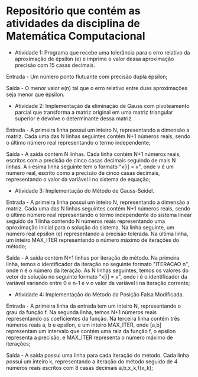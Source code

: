# Repositório que contém as atividades da disciplina de Matemática Computacional
- Atividade 1: Programa que recebe uma tolerância para o erro relativo da aproximação de épsilon (e) e imprime o valor dessa aproximação precisão com 15 casas decimais.

Entrada - Um número ponto flutuante com precisão dupla épsilon;

Saída - O menor valor e(n) tal que  o erro relativo entre duas aproximações seja menor que épsilon.
- Atividade 2: Implementação da eliminação de Gauss com pivoteamento parcial que transforma a matriz original em uma matriz triangular superior e devolve o determinante dessa matriz.

Entrada - A primeira linha possui um inteiro N, representando a dimensão a matriz. Cada uma das N linhas seguintes contém N+1 números reais, sendo o último número real representando o termo independente;

Saída - A saída contém N linhas. Cada linha contém N+1 números reais, escritos com a precisão de cinco casas decimais seguindo de mais N linhas. A i-ésima linha seguinte tem o formato "x[i] = v", onde v é um número real, escrito como a precisão de cinco casas decimais, representando o valor da variável i no sistema de equação;
- Atividade 3: Implementação do Método de Gauss-Seidel.

Entrada - A primeira linha possui um inteiro N, representando a dimensão a matriz. Cada uma das N linhas seguintes contém N+1 números reais, sendo o último número real representando o termo independente do sistema linear seguido de 1 linha contendo N números reais representando uma aproximação inicial para o solução do sistema. Na linha seguinte, um número real epsilon (e) representando a precisão tolerada. Na última linha, um inteiro MAX_ITER representando o número máximo de iterações do método;

Saída - A saída contém N+1 linhas por iteração do método. Na primeira linha, temos o identificador da iteração no seguinte formato "ITERACAO n", onde n é o número da iteração. As N linhas seguintes, temos os valores do vetor de solução no seguinte formato "x[i] = v", onde i é o identificador da variável variando entre 0 e n-1 e v o valor da variável i na iteração corrente;
- Atividade 4: Implementação do Método da Posição Falsa Modificada.

Entrada - A primeira linha da entrada tem um inteiro N, representando o grau da função f. Na segunda linha, temos N+1 números reais representando os coeficientes da função. Na terceira linha contém três números reais a, b e epsilon, e um inteiro MAX_ITER, onde [a,b] representam um intervalo que contém uma raiz da função f, o epsilon representa a precisão, e MAX_ITER representa o número máximo de iterações;

Saída - A saída possui uma linha para cada iteração do método. Cada linha possui um inteiro k, representando a iteração do método seguido de 4 números reais escritos com 8 casas decimais a,b,x_k,f(x_k);

